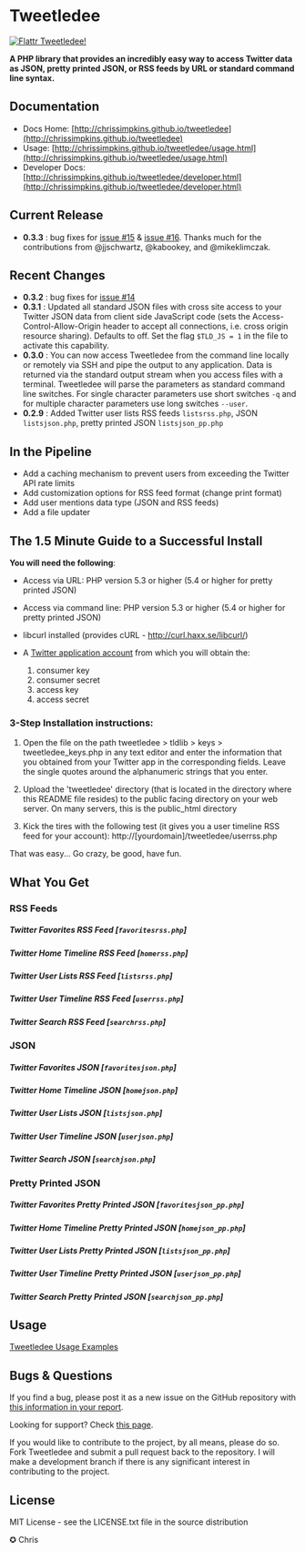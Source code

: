 Tweetledee
==========
<a href="https://flattr.com/submit/auto?user_id=pixsied&url=http://github.com/chrissimpkins/tweetledee&title=Tweetledee&description=Tweetledee&language=en_GB&tags=Twitter,RSS,JSON,feed,programming,developer&category=software">
	<img src="https://api.flattr.com/button/flattr-badge-large.png" alt="Flattr Tweetledee!" />
</a>

**A PHP library that provides an incredibly easy way to access Twitter data as JSON, pretty printed JSON, or RSS feeds by URL or standard command line syntax.**

## Documentation
- Docs Home: [http://chrissimpkins.github.io/tweetledee](http://chrissimpkins.github.io/tweetledee)
- Usage: [http://chrissimpkins.github.io/tweetledee/usage.html](http://chrissimpkins.github.io/tweetledee/usage.html)
- Developer Docs: [http://chrissimpkins.github.io/tweetledee/developer.html](http://chrissimpkins.github.io/tweetledee/developer.html)

## Current Release
- <b>0.3.3</b> : bug fixes for [issue #15](https://github.com/chrissimpkins/tweetledee/issues/15) & [issue #16](https://github.com/chrissimpkins/tweetledee/issues/16).  Thanks much for the contributions from @jjschwartz, @kabookey, and @mikeklimczak.

## Recent Changes
- <b>0.3.2</b> : bug fixes for [issue #14](https://github.com/chrissimpkins/tweetledee/issues/14)
- <b>0.3.1</b> : Updated all standard JSON files with cross site access to your Twitter JSON data from client side JavaScript code (sets the Access-Control-Allow-Origin header to accept all connections, i.e. cross origin resource sharing). Defaults to off.  Set the flag `$TLD_JS = 1` in the file to activate this capability.
- <b>0.3.0</b> : You can now access Tweetledee from the command line locally or remotely via SSH and pipe the output to any application.  Data is returned via the standard output stream when you access files with a terminal.  Tweetledee will parse the parameters as standard command line switches.  For single character parameters use short switches <code>-q</code> and for multiple character parameters use long switches <code>--user</code>.
- <b>0.2.9</b> : Added Twitter user lists RSS feeds <code>listsrss.php</code>, JSON <code>listsjson.php</code>, pretty printed JSON <code>listsjson_pp.php</code>

## In the Pipeline
 - Add a caching mechanism to prevent users from exceeding the Twitter API rate limits
 - Add customization options for RSS feed format (change print format)
 - Add user mentions data type (JSON and RSS feeds)
 - Add a file updater

## The 1.5 Minute Guide to a Successful Install
**You will need the following**:
 - Access via URL: PHP version 5.3 or higher (5.4 or higher for pretty printed JSON)
 - Access via command line: PHP version 5.3 or higher (5.4 or higher for pretty printed JSON)
 - libcurl installed (provides cURL - http://curl.haxx.se/libcurl/)
 - A <a href="https://dev.twitter.com/apps/new">Twitter application account</a> from which you will obtain the:

	1) consumer key
	2) consumer secret
	3) access key
	4) access secret

### 3-Step Installation instructions:

1. Open the file on the path tweetledee > tldlib > keys > tweetledee_keys.php in any text editor and enter the information that you obtained from your Twitter app in the corresponding fields.  Leave the single quotes around the alphanumeric strings that you enter.

2. Upload the 'tweetledee' directory (that is located in the directory where this README file resides) to the public facing directory on your web server.  On many servers, this is the public_html directory

3. Kick the tires with the following test (it gives you a user timeline RSS feed for your account):
	http://[yourdomain]/tweetledee/userrss.php

That was easy... Go crazy, be good, have fun.

## What You Get
### RSS Feeds
##### Twitter Favorites RSS Feed [<code>favoritesrss.php</code>]
##### Twitter Home Timeline RSS Feed [<code>homerss.php</code>]
##### Twitter User Lists RSS Feed [<code>listsrss.php</code>]
##### Twitter User Timeline RSS Feed [<code>userrss.php</code>]
##### Twitter Search RSS Feed [<code>searchrss.php</code>]

### JSON
##### Twitter Favorites JSON [<code>favoritesjson.php</code>]
##### Twitter Home Timeline JSON [<code>homejson.php</code>]
##### Twitter User Lists JSON [<code>listsjson.php</code>]
##### Twitter User Timeline JSON [<code>userjson.php</code>]
##### Twitter Search JSON [<code>searchjson.php</code>]

### Pretty Printed JSON
##### Twitter Favorites Pretty Printed JSON [<code>favoritesjson_pp.php</code>]
##### Twitter Home Timeline Pretty Printed JSON [<code>homejson_pp.php</code>]
##### Twitter User Lists Pretty Printed JSON [<code>listsjson_pp.php</code>]
##### Twitter User Timeline Pretty Printed JSON [<code>userjson_pp.php</code>]
##### Twitter Search Pretty Printed JSON [<code>searchjson_pp.php</code>]

## Usage
<a href="http://chrissimpkins.github.io/tweetledee/usage.html">Tweetledee Usage Examples</a>

## Bugs & Questions
If you find a bug, please post it as a new issue on the GitHub repository with <a href="http://chrissimpkins.github.io/tweetledee/support.html#bug-reporting">this information in your report</a>.

Looking for support? Check <a href="http://chrissimpkins.github.io/tweetledee/support.html">this page</a>.

If you would like to contribute to the project, by all means, please do so.  Fork Tweetledee and submit a pull request back to the repository.  I will make a development branch if there is any significant interest in contributing to the project.

## License
MIT License - see the LICENSE.txt file in the source distribution

✪ Chris


